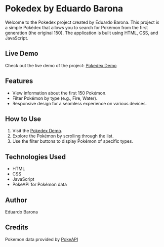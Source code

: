 # Pokedex by Eduardo Barona

Welcome to the Pokedex project created by Eduardo Barona. This project is a simple Pokédex that allows you to search for Pokémon from the first generation (the original 150). The application is built using HTML, CSS, and JavaScript.

## Live Demo

Check out the live demo of the project: [Pokedex Demo](https://pokedex-edubarona.netlify.app/)

## Features

- View information about the first 150 Pokémon.
- Filter Pokémon by type (e.g., Fire, Water).
- Responsive design for a seamless experience on various devices.

## How to Use

1. Visit the [Pokedex Demo](https://pokedex-edubarona.netlify.app/).
2. Explore the Pokémon by scrolling through the list.
3. Use the filter buttons to display Pokémon of specific types.

## Technologies Used

- HTML
- CSS
- JavaScript
- PokeAPI for Pokémon data

## Author

Eduardo Barona

## Credits

Pokemon data provided by [PokeAPI](https://pokeapi.co/)